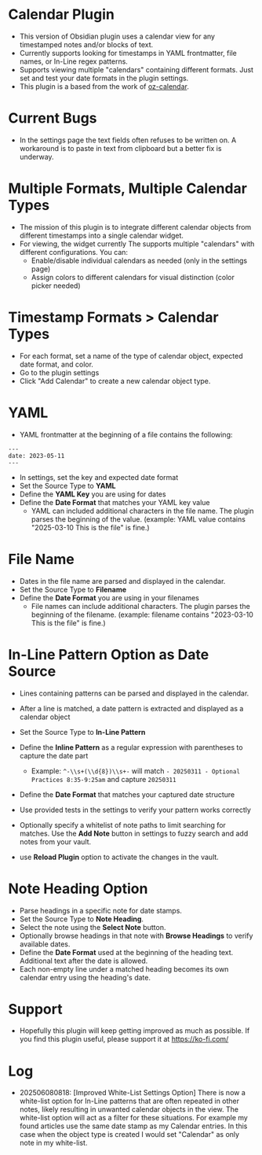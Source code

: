 # Calendar Plugin
- This version of Obsidian plugin uses a calendar view for any timestamped notes and/or blocks of text.
- Currently supports looking for timestamps in YAML frontmatter, file names, or In-Line regex patterns.
- Supports viewing multiple "calendars" containing different formats. Just set and test your date formats in the plugin settings.
- This plugin is a based from the work of [oz-calendar](https://github.com/ozntel/oz-calendar).

# Current Bugs
- In the settings page the text fields often refuses to be written on. A workaround is to paste in text from clipboard but a better fix is underway.

# Multiple Formats, Multiple Calendar Types
- The mission of this plugin is to integrate different calendar objects from different timestamps into a single calendar widget.
- For viewing, the widget currently The supports multiple "calendars" with different configurations. You can:
    - Enable/disable individual calendars as needed (only in the settings page)
    - Assign colors to different calendars for visual distinction (color picker needed)

# Timestamp Formats > Calendar Types
- For each format, set a name of the type of calendar object, expected date format, and color.
- Go to the plugin settings
- Click "Add Calendar" to create a new calendar object type.

# YAML

- YAML frontmatter at the beginning of a file contains the following:

```
---
date: 2023-05-11
---
```

- In settings, set the key and expected date format
- Set the Source Type to **YAML**
- Define the **YAML Key** you are using for dates
- Define the **Date Format** that matches your YAML key value
    - YAML can included additional characters in the file name. The plugin parses the beginning of the value. (example: YAML value contains "2025-03-10 This is the file" is fine.)

# File Name

- Dates in the file name are parsed and displayed in the calendar.
- Set the Source Type to **Filename**
- Define the **Date Format** you are using in your filenames
    - File names can include additional characters. The plugin parses the beginning of the filename. (example: filename contains "2023-03-10 This is the file" is fine.)

# In-Line Pattern Option as Date Source

- Lines containing patterns can be parsed and displayed in the calendar.
- After a line is matched, a date pattern is extracted and displayed as a calendar object
- Set the Source Type to **In-Line Pattern**
- Define the **Inline Pattern** as a regular expression with parentheses to capture the date part
    - Example: `^-\\s+(\\d{8})\\s+-` will match `- 20250311 - Optional Practices 8:35-9:25am` and capture `20250311`
- Define the **Date Format** that matches your captured date structure
- Use provided tests in the settings to verify your pattern works correctly
- Optionally specify a whitelist of note paths to limit searching for matches. Use the **Add Note** button in settings to fuzzy search and add notes from your vault.


- use **Reload Plugin** option to activate the changes in the vault.

# Note Heading Option

- Parse headings in a specific note for date stamps.
- Set the Source Type to **Note Heading**.
- Select the note using the **Select Note** button.
- Optionally browse headings in that note with **Browse Headings** to verify available dates.
- Define the **Date Format** used at the beginning of the heading text. Additional text after the date is allowed.
- Each non-empty line under a matched heading becomes its own calendar entry using the heading's date.

# Support
- Hopefully this plugin will keep getting improved as much as possible. If you find this plugin useful, please support it at https://ko-fi.com/

# Log
- 202506080818: [Improved White-List Settings Option] There is now a white-list option for In-Line patterns that are often repeated in other notes, likely resulting in unwanted calendar objects in the view. The white-list option will act as a filter for these situations. For example my found articles use the same date stamp as my Calendar entries. In this case when the object type is created I would set "Calendar" as only note in my white-list.